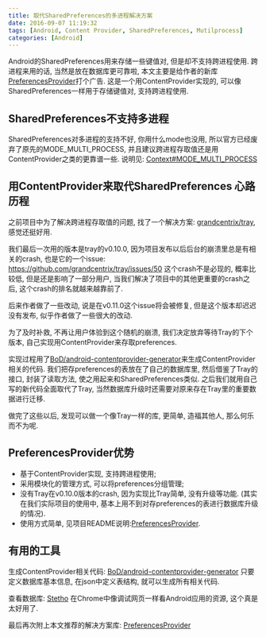 ```yaml
---
title: 取代SharedPreferences的多进程解决方案
date: 2016-09-07 11:19:32
tags: [Android, Content Provider, SharedPreferences, Mutilprocess]
categories: [Android]
---
```


Android的SharedPreferences用来存储一些键值对, 但是却不支持跨进程使用.
跨进程来用的话, 当然是放在数据库更可靠啦, 本文主要是给作者的新库[PreferencesProvider](https://github.com/mengdd/PreferencesProvider)打个广告.
这是一个用ContentProvider实现的, 可以像SharedPreferences一样用于存储键值对, 支持跨进程使用.


<!-- more -->

## SharedPreferences不支持多进程
SharedPreferences对多进程的支持不好, 你用什么mode也没用, 所以官方已经废弃了原先的MODE_MULTI_PROCESS, 并且建议跨进程存取值还是用ContentProvider之类的更靠谱一些.
说明见:
[Context#MODE_MULTI_PROCESS](https://developer.android.com/reference/android/content/Context.html#MODE_MULTI_PROCESS)

## 用ContentProvider来取代SharedPreferences 心路历程
之前项目中为了解决跨进程存取值的问题, 找了一个解决方案: [grandcentrix/tray](https://github.com/grandcentrix/tray), 感觉还挺好用.

我们最后一次用的版本是tray的v0.10.0, 因为项目发布以后后台的崩溃里总是有相关的crash, 也是它的一个issue: https://github.com/grandcentrix/tray/issues/50
这个crash不是必现的, 概率比较低, 但是还是影响了一部分用户, 当我们解决了项目中的其他更重要的crash之后, 这个crash的排名就越来越靠前了.

后来作者做了一些改动, 说是在v0.11.0这个issue将会被修复, 但是这个版本却迟迟没有发布, 似乎作者做了一些很大的改动.

为了及时补救, 不再让用户体验到这个随机的崩溃, 我们决定放弃等待Tray的下个版本, 自己实现用ContentProvider来存取preferences.

实现过程用了[BoD/android-contentprovider-generator](https://github.com/BoD/android-contentprovider-generator)来生成ContentProvider相关的代码.
我们把存preferences的表放在了自己的数据库里, 然后借鉴了Tray的接口, 封装了读取方法, 使之用起来和SharedPreferences类似.
之后我们就用自己写的新代码全面取代了Tray, 当然数据库升级时还需要对原来存在Tray里的重要数据进行迁移.

做完了这些以后, 发现可以做一个像Tray一样的库, 更简单, 造福其他人, 那么何乐而不为呢.

## PreferencesProvider优势
- 基于ContentProvider实现, 支持跨进程使用;
- 采用模块化的管理方式, 可以将preferences分组管理;
- 没有Tray在v0.10.0版本的crash, 因为实现比Tray简单, 没有升级等功能.
(其实在我们实际项目的使用中, 基本上用不到对存preferences的表进行数据库升级的情况).
- 使用方式简单, 见项目README说明:[PreferencesProvider](https://github.com/mengdd/PreferencesProvider).


## 有用的工具
生成ContentProvider相关代码:
[BoD/android-contentprovider-generator](https://github.com/BoD/android-contentprovider-generator)
只要定义数据库基本信息, 在json中定义表结构, 就可以生成所有相关代码.

查看数据库: 
[Stetho](http://facebook.github.io/stetho/)
在Chrome中像调试网页一样看Android应用的资源, 这个真是太好用了.


最后再次附上本文推荐的解决方案库: [PreferencesProvider](https://github.com/mengdd/PreferencesProvider)
